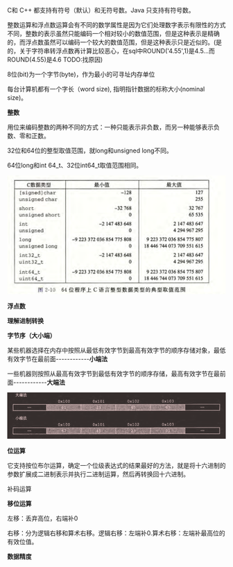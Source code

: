 C和 C++ 都支持有符号（默认）和无符号数。Java 只支持有符号数。



整数运算和浮点数运算会有不同的数学属性是因为它们处理数字表示有限性的方式不同，整数的表示虽然只能编码一个相对较小的数值范围，但是这种表示是精确的，而浮点数虽然可以编码一个较大的数值范围，但是这种表示只是近似的。(是的，关于字符串转浮点数再计算比较恶心，在sql中ROUND('4.55',1)是4.5...而ROUND(4.55)是4.6 TODO:找原因)

8位(bit)为一个字节(byte)，作为最小的可寻址内存单位



每台计算机都有一个字长（word size), 指明指针数据的标称大小(nominal size)。



**整数**

用位来编码整数的两种不同的方式：一种只能表示非负数，而另一种能够表示负数、零和正数。



32位和64位的整型取值范围，就long和unsigned long不同。

64位long和int 64_t、32位int64_t取值范围相同。

![image-20200616124849940](assets/image-20200616124849940.png)

**浮点数**



**理解进制转换**



**字节序（大小端）**

某些机器选择在内存中按照从最低有效字节到最高有效字节的顺序存储对象，最低有效字节在最前面------------**小端法**

一些机器则按照从最高有效字节到最低有效字节的顺序存储，最高有效字节在最前面------------**大端法**

![image-20200614191125221](assets/image-20200614191125221.png)



**位运算**

它支持按位布尔运算，确定一个位级表达式的结果最好的方法，就是将十六进制的参数扩展成二进制表示并执行二进制运算，然后再转换回十六进制。

补码运算

**移位运算**

左移：丢弃高位，右端补0

右移：分为逻辑右移和算术右移。逻辑右移：左端补0.算术右移：左端补最高位的有效位值。

**数据精度**